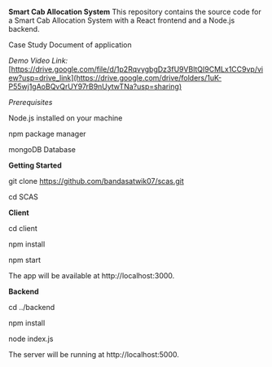 **Smart Cab Allocation System**
This repository contains the source code for a Smart Cab Allocation System with a React frontend and a Node.js backend.

Case Study Document of application


*Demo Video Link:*
[https://drive.google.com/file/d/1p2RqvygbgDz3fU9VBltQI9CMLx1CC9vp/view?usp=drive_link](https://drive.google.com/drive/folders/1uK-P55wj1gAoBQvQrUY97rB9nUytwTNa?usp=sharing)


*Prerequisites*

Node.js installed on your machine

npm package manager

mongoDB Database





**Getting Started**

git clone https://github.com/bandasatwik07/scas.git

cd SCAS





**Client**

cd client

npm install

npm start

The app will be available at http://localhost:3000.





**Backend**

cd ../backend

npm install

node index.js

The server will be running at http://localhost:5000.
